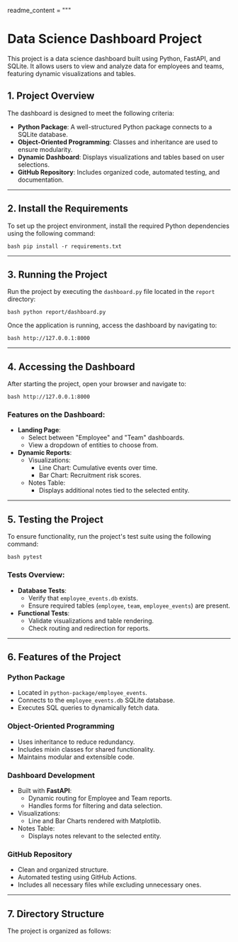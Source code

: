 readme_content = """
# Data Science Dashboard Project

This project is a data science dashboard built using Python, FastAPI, and SQLite. It allows users to view and analyze data for employees and teams, featuring dynamic visualizations and tables.

## 1. Project Overview

The dashboard is designed to meet the following criteria:
- **Python Package**: A well-structured Python package connects to a SQLite database.
- **Object-Oriented Programming**: Classes and inheritance are used to ensure modularity.
- **Dynamic Dashboard**: Displays visualizations and tables based on user selections.
- **GitHub Repository**: Includes organized code, automated testing, and documentation.

---

## 2. Install the Requirements

To set up the project environment, install the required Python dependencies using the following command:

```bash pip install -r requirements.txt```

---

## 3. Running the Project

Run the project by executing the `dashboard.py` file located in the `report` directory:

```bash python report/dashboard.py```

Once the application is running, access the dashboard by navigating to:

```bash http://127.0.0.1:8000```

---

## 4. Accessing the Dashboard

After starting the project, open your browser and navigate to:

```bash http://127.0.0.1:8000```

### Features on the Dashboard:

- **Landing Page**: 
    - Select between "Employee" and "Team" dashboards.
    - View a dropdown of entities to choose from.
- **Dynamic Reports**: 
    - Visualizations:
        - Line Chart: Cumulative events over time.
        - Bar Chart: Recruitment risk scores.
    - Notes Table:
        - Displays additional notes tied to the selected entity.

---

## 5. Testing the Project

To ensure functionality, run the project's test suite using the following command:

```bash pytest```

### Tests Overview:

- **Database Tests**:
    - Verify that `employee_events.db` exists.
    - Ensure required tables (`employee`, `team`, `employee_events`) are present.
- **Functional Tests**:
    - Validate visualizations and table rendering.
    - Check routing and redirection for reports.

---

## 6. Features of the Project

### Python Package
- Located in `python-package/employee_events`.
- Connects to the `employee_events.db` SQLite database.
- Executes SQL queries to dynamically fetch data.

### Object-Oriented Programming
- Uses inheritance to reduce redundancy.
- Includes mixin classes for shared functionality.
- Maintains modular and extensible code.

### Dashboard Development
- Built with **FastAPI**:
    - Dynamic routing for Employee and Team reports.
    - Handles forms for filtering and data selection.
- Visualizations:
    - Line and Bar Charts rendered with Matplotlib.
- Notes Table:
    - Displays notes relevant to the selected entity.

### GitHub Repository
- Clean and organized structure.
- Automated testing using GitHub Actions.
- Includes all necessary files while excluding unnecessary ones.

---

## 7. Directory Structure

The project is organized as follows:



